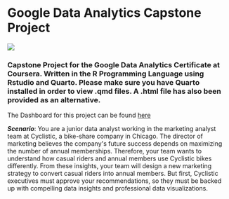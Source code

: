 # Google Data Analytics Capstone Project

![](https://i.postimg.cc/vZt1tWbW/vivaldi-OTap-MCcw-QS.png)
### Capstone Project for the Google Data Analytics Certificate at Coursera. Written in the R Programming Language using Rstudio and Quarto. Please make sure you have Quarto installed in order to view .qmd files. A .html file has also been provided as an alternative.

The Dashboard for this project can be found [here](https://public.tableau.com/views/CyclisticDashboard_16540646886980/Dashboard?:language=en-US&:display_count=n&:origin=viz_share_link)

***Scenario***: You are a junior data analyst working in the marketing analyst team at Cyclistic, a bike-share company in Chicago. The director of marketing believes the company's future success depends on maximizing the number of annual memberships. Therefore, your team wants to understand how casual riders and annual members use Cyclistic bikes differently. From these insights, your team will design a new marketing strategy to convert casual riders into annual members. But first, Cyclistic executives must approve your recommendations, so they must be backed up with compelling data insights and professional data visualizations.
